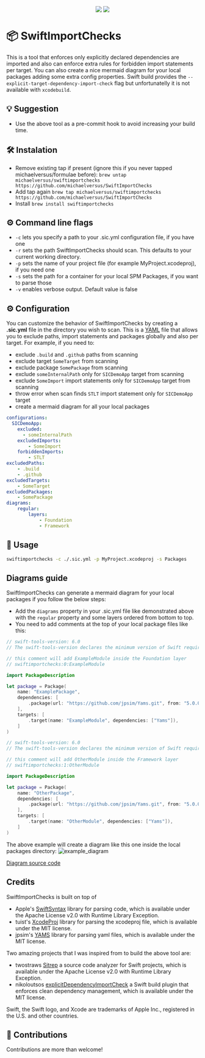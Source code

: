 <p align="center">
    <img src="https://img.shields.io/badge/Swift-6.0-red.svg" />
    <img src="https://codecov.io/gh/michaelversus/SwiftImportChecks/graph/badge.svg?token=K8H49TQ6SZ"/>
</p>

# 📦 SwiftImportChecks

This is a tool that enforces only explicitly declared dependencies are imported and also can enforce extra rules for forbidden import statements per target. You can also create a nice mermaid diagram for your local packages adding some extra config properties.
Swift build provides the `--explicit-target-dependency-import-check` flag but unfortunatelly it is not available with `xcodebuild`.

## 💡 Suggestion

- Use the above tool as a pre-commit hook to avoid increasing your build time.

## 🛠️ Instalation

- Remove existing tap if present (ignore this if you never tapped michaelversus/formulae before):
`brew untap michaelversus/swiftimportchecks https://github.com/michaelversus/SwiftImportChecks`
- Add tap again
`brew tap michaelversus/swiftimportchecks https://github.com/michaelversus/SwiftImportChecks`
- Install
`brew install swiftimportchecks`

## ⚙️ Command line flags
- `-c` lets you specify a path to your .sic.yml configuration file, if you have one
- `-r` sets the path SwiftImportChecks should scan. This defaults to your current working directory.
- `-p` sets the name of your project file (for example MyProject.xcodeproj), if you need one
- `-s` sets the path for a container for your local SPM Packages, if you want to parse those
- `-v` enables verbose output. Default value is false

## ⚙️ Configuration
You can customize the behavior of SwiftImportChecks by creating a **.sic.yml** file in the directory you wish to scan. 
This is a [YAML](https://en.wikipedia.org/wiki/YAML) file that allows you to exclude paths, import statements and packages globally and also per target.
For example, if you need to: 
- exclude `.build` and `.github` paths from scanning
- exclude target `SomeTarget` from scanning
- exclude package `SomePackage` from scanning
- exclude `someInternalPath` only for `SICDemoApp` target from scanning
- exclude `SomeImport` import statements only for `SICDemoApp` target from scanning
- throw error when scan finds `STLT` import statement only for `SICDemoApp` target
- create a mermaid diagram for all your local packages
```yaml
configurations:
  SICDemoApp:
    excluded:
      - someInternalPath
    excludedImports:
        - SomeImport
    forbiddenImports:
        - STLT
excludedPaths:
    - .build
    - .github
excludedTargets:
    - SomeTarget
excludedPackages:
    - SomePackage
diagrams:
    regular:
        layers:
            - Foundation
            - Framework
```

## 🚀 Usage
```bash
swiftimportchecks -c ./.sic.yml -p MyProject.xcodeproj -s Packages
```

## Diagrams guide
SwiftImportChecks can generate a mermaid diagram for your local packages if you follow the below steps:
- Add the `diagrams` property in your .sic.yml file like demonstrated above with the `regular` property and some layers ordered from bottom to top.
- You need to add comments at the top of your local package files like this:
```swift
// swift-tools-version: 6.0
// The swift-tools-version declares the minimum version of Swift required to build this package.

// this comment will add ExampleModule inside the Foundation layer
// swiftimportchecks:0:ExampleModule

import PackageDescription

let package = Package(
    name: "ExamplePackage",
    dependencies: [
        .package(url: "https://github.com/jpsim/Yams.git", from: "5.0.0")
    ],
    targets: [
        .target(name: "ExampleModule", dependencies: ["Yams"]),
    ]
)
```
```swift
// swift-tools-version: 6.0
// The swift-tools-version declares the minimum version of Swift required to build this package.

// this comment will add OtherModule inside the Framework layer
// swiftimportchecks:1:OtherModule

import PackageDescription

let package = Package(
    name: "OtherPackage",
    dependencies: [
        .package(url: "https://github.com/jpsim/Yams.git", from: "5.0.0")
    ],
    targets: [
        .target(name: "OtherModule", dependencies: ["Yams"]),
    ]
)
```
The above example will create a diagram like this one inside the local packages directory:
![example_diagram](https://github.com/user-attachments/assets/b8371512-c1d7-4417-a434-f6afc9067afc)

[Diagram source code](packages.hmtl)

## Credits
SwiftImportChecks is built on top of 
- Apple's [SwiftSyntax](https://github.com/apple/swift-syntax) library for parsing code, which is available under the Apache License v2.0 with Runtime Library Exception.
- tuist's [XcodeProj](https://github.com/tuist/XcodeProj) library for parsing the xcodeproj file, which is available under the MIT license.
- jpsim's [YAMS](https://github.com/jpsim/Yams) library for parsing yaml files, which is available under the MIT license.

Two amazing projects that I was inspired from to build the above tool are:
- twostraws [Sitrep](https://github.com/twostraws/Sitrep/) a source code analyzer for Swift projects, which is available under the Apache License v2.0 with Runtime Library Exception.
- nikoloutsos [explicitDependencyImportCheck](https://github.com/Nikoloutsos/explicitDependencyImportCheck) a Swift build plugin that enforces clean dependency management, which is available under the MIT license.

Swift, the Swift logo, and Xcode are trademarks of Apple Inc., registered in the U.S. and other countries.

## 🤝 Contributions

Contributions are more than welcome!

